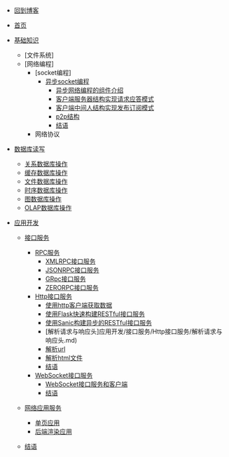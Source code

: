 * [回到博客](http://blog.hszofficial.site/)
* [首页](README.md)
* [基础知识](基础知识/README.md)
    * [文件系统]
    * [网络编程]
        * [socket编程]
            * [异步socket编程](基础知识/网络编程/socket编程/异步socket编程/README.md)
                * [异步网络编程的组件介绍](基础知识/网络编程/socket编程/异步socket编程/异步网络编程的组件介绍.md)
                * [客户端服务器结构实现请求应答模式](基础知识/网络编程/socket编程/异步socket编程/客户端服务器结构实现请求应答模式.md)
                * [客户端中间人结构实现发布订阅模式](基础知识/网络编程/socket编程/异步socket编程/客户端中间人结构实现发布订阅模式.md)
                * [p2p结构](基础知识/网络编程/socket编程/异步socket编程/p2p结构.md)
                * [结语](基础知识/网络编程/socket编程/异步socket编程/结语.md)
        * 网络协议
* [数据库读写](数据库读写/README.md)
    * [关系数据库操作](数据库读写/关系数据库操作.md)
    * [缓存数据库操作](数据库读写/缓存数据库操作.md)
    * [文件数据库操作](数据库读写/文件数据库操作.md)
    * [时序数据库操作](数据库读写/时序数据库操作.md)
    * [图数据库操作](数据库读写/图数据库操作.md)
    * [OLAP数据库操作](数据库读写/OLAP数据库操作.md)

* [应用开发](应用开发/接口服务/README.md)
    * [接口服务]()
        * [RPC服务](应用开发/接口服务/RPC服务/README.md)
            * [XMLRPC接口服务](应用开发/接口服务/RPC服务/XMLRPC接口服务.md)
            * [JSONRPC接口服务](应用开发/接口服务/RPC服务/JSONRPC接口服务.md)
            * [GRpc接口服务](应用开发/接口服务/RPC服务/GRpc接口服务.md)
            * [ZERORPC接口服务](应用开发/接口服务/RPC服务/ZERORPC接口服务.md)
        * [Http接口服务](应用开发/接口服务/Http接口服务/README.md)
            * [使用http客户端获取数据](应用开发/接口服务/Http接口服务/使用http客户端获取数据.md)
            * [使用Flask快速构建RESTful接口服务](应用开发/接口服务/Http接口服务/使用Flask快速构建RESTful接口服务.md)
            * [使用Sanic构建异步的RESTful接口服务](应用开发/接口服务/Http接口服务/使用Sanic构建异步的RESTful接口服务.md)
            * [解析请求与响应头]应用开发/接口服务/Http接口服务/解析请求与响应头.md)
            * [解析url](应用开发/接口服务/Http接口服务/解析url.md)
            * [解析html文件](应用开发/接口服务/Http接口服务/解析html文件.md)
            * [结语](应用开发/接口服务/Http接口服务/结语.md)
        * [WebSocket接口服务](应用开发/接口服务/WebSocket接口服务/README.md)
            * [WebSocket接口服务和客户端](应用开发/接口服务/WebSocket接口服务/WebSocket接口服务和客户端.md)
            * [结语](应用开发/接口服务/WebSocket接口服务/结语.md)

    * [网络应用服务]()
        * [单页应用]()
        * [后端渲染应用]()
    * [结语](应用开发/结语.md)
